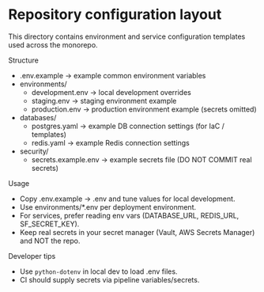 # Repository configuration layout

This directory contains environment and service configuration templates used across the monorepo.

Structure
- .env.example                     -> example common environment variables
- environments/
  - development.env                -> local development overrides
  - staging.env                    -> staging environment example
  - production.env                 -> production environment example (secrets omitted)
- databases/
  - postgres.yaml                  -> example DB connection settings (for IaC / templates)
  - redis.yaml                     -> example Redis connection settings
- security/
  - secrets.example.env            -> example secrets file (DO NOT COMMIT real secrets)

Usage
- Copy .env.example -> .env and tune values for local development.
- Use environments/*.env per deployment environment.
- For services, prefer reading env vars (DATABASE_URL, REDIS_URL, SF_SECRET_KEY).
- Keep real secrets in your secret manager (Vault, AWS Secrets Manager) and NOT the repo.

Developer tips
- Use `python-dotenv` in local dev to load .env files.
- CI should supply secrets via pipeline variables/secrets.
